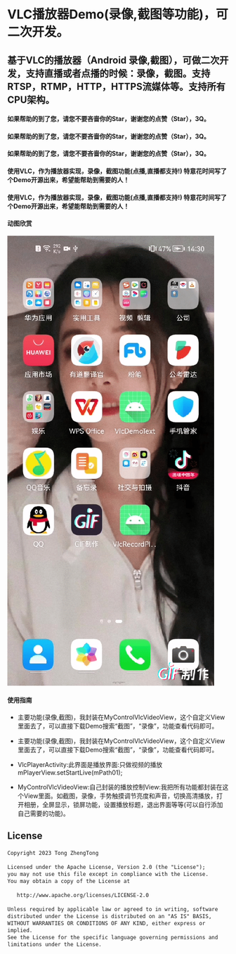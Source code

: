 # VLC播放器Demo(录像,截图等功能)，可二次开发。
## 基于VLC的播放器（Android 录像,截图），可做二次开发，支持直播或者点播的时候：录像，截图。支持RTSP，RTMP，HTTP，HTTPS流媒体等。支持所有CPU架构。
#### 如果帮助的到了您，请您不要吝啬你的Star，谢谢您的点赞（Star），3Q。
#### 如果帮助的到了您，请您不要吝啬你的Star，谢谢您的点赞（Star），3Q。
#### 如果帮助的到了您，请您不要吝啬你的Star，谢谢您的点赞（Star），3Q。

#### 使用VLC，作为播放器实现，录像，截图功能(点播,直播都支持!) 特意花时间写了个Demo开源出来，希望能帮助到需要的人！
#### 使用VLC，作为播放器实现，录像，截图功能(点播,直播都支持!) 特意花时间写了个Demo开源出来，希望能帮助到需要的人！


#### 动图欣赏





![](picture/gif/vlcDemo.gif) 





#### 使用指南
 * 主要功能(录像,截图)，我封装在MyControlVlcVideoView，这个自定义View里面去了，可以直接下载Demo搜索“截图”，“录像”，功能查看代码即可。
 * 主要功能(录像,截图)，我封装在MyControlVlcVideoView，这个自定义View里面去了，可以直接下载Demo搜索“截图”，“录像”，功能查看代码即可。
 
 * VlcPlayerActivity:此界面是播放界面:只做视频的播放   mPlayerView.setStartLive(mPath01);   
 * MyControlVlcVideoView:自己封装的播放控制View:我把所有功能都封装在这个View里面。如截图，录像，手势触摸调节亮度和声音，切换高清播放，打开相册，全屏显示，锁屏功能，设置播放标题，退出界面等等(可以自行添加自己需要的功能)。     


## License

```text
Copyright 2023 Tong ZhengTong

Licensed under the Apache License, Version 2.0 (the "License");
you may not use this file except in compliance with the License.
You may obtain a copy of the License at

   http://www.apache.org/licenses/LICENSE-2.0

Unless required by applicable law or agreed to in writing, software
distributed under the License is distributed on an "AS IS" BASIS,
WITHOUT WARRANTIES OR CONDITIONS OF ANY KIND, either express or implied.
See the License for the specific language governing permissions and
limitations under the License.
```